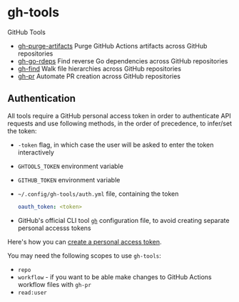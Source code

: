 # gh-tools

GitHub Tools

- [gh-purge-artifacts](cmd/gh-purge-artifacts) Purge GitHub Actions artifacts across GitHub repositories
- [gh-go-rdeps](cmd/gh-go-rdeps) Find reverse Go dependencies across GitHub repositories
- [gh-find](cmd/gh-find) Walk file hierarchies across GitHub repositories
- [gh-pr](cmd/gh-pr) Automate PR creation across GitHub repositories

## Authentication

All tools require a GitHub personal access token in order to authenticate API requests and use following methods, in the order of precedence, to infer/set the token:

- `-token` flag, in which case the user will be asked to enter the token interactively
- `GHTOOLS_TOKEN` environment variable
- `GITHUB_TOKEN` environment variable
- `~/.config/gh-tools/auth.yml` file, containing the token

    ```yaml
    oauth_token: <token>
    ```

- GitHub's official CLI tool [`gh`](https://github.com/cli/cli) configuration file, to avoid creating separate personal accesss tokens

Here's how you can [create a personal access token](https://docs.github.com/en/github/authenticating-to-github/creating-a-personal-access-token).

You may need the following scopes to use `gh-tools`:

- `repo`
- `workflow` - if you want to be able make changes to GitHub Actions workflow files with `gh-pr`
- `read:user`
